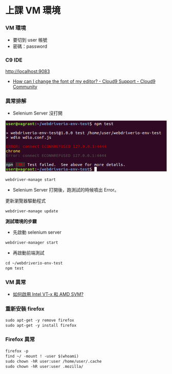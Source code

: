 # 上課 VM 環境

### VM 環境

* 要切到 user 帳號
* 密碼：password

### C9 IDE

<http://localhost:9083>

* [How can I change the font of my editor? - Cloud9 Support - Cloud9 Community](https://community.c9.io/t/how-can-i-change-the-font-of-my-editor/1431)

### 異常排解

* Selenium Server 沒打開

![](mise/assets/connect-error.png)

```
webdriver-manage start
```

* Selenium Server 打開後，跑測試的時候噴出 Error。

更新瀏覽器驅動程式

```
webdriver-manage update
```

**測試環境的步驟**

* 先啟動 selenium server

```
webdriver-manager start
```

* 再啟動前端測試

```
cd ~/webdriverio-env-test
npm test
```

### VM 異常

* [如何啟用 Intel VT-x 和 AMD SVM?](https://www.qnap.com/zh-hk/how-to/faq/article/%E5%A6%82%E4%BD%95%E5%95%9F%E7%94%A8-intel-vt-x-%E5%92%8C-amd-svm)

### 重新安裝 firefox

```
sudo apt-get -y remove firefox
sudo apt-get -y install firefox
```

### Firefox 異常

```
firefox -p
find ~/ -mount ! -user $(whoami)
sudo chown -hR user:user /home/user/.cache
sudo chown -hR user:user .mozilla/
```
